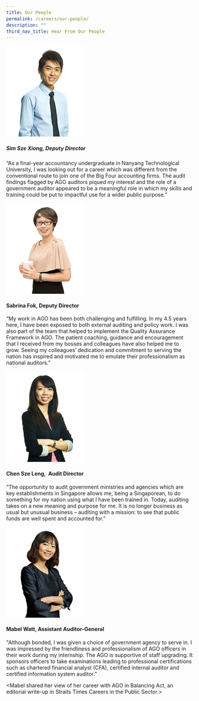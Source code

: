 ```yaml
---
title: Our People
permalink: /careers/our-people/
description: ""
third_nav_title: Hear From Our People
---
```


![](/images/Sze%20Xiong.jpg)
##### **Sim Sze Xiong, Deputy Director**
“As a final-year accountancy undergraduate in Nanyang Technological University, I was looking out for a career which was different from the conventional route to join one of the Big Four accounting firms. The audit findings flagged by AGO auditors piqued my interest and the role of a government auditor appeared to be a meaningful role in which my skills and training could be put to impactful use for a wider public purpose.”

![](/images/Sabrina.jpg)
#### Sabrina Fok, Deputy Director
“My work in AGO has been both challenging and fulfilling. In my 4.5 years here, I have been exposed to both external auditing and policy work. I was also part of the team that helped to implement the Quality Assurance Framework in AGO. The patient coaching, guidance and encouragement that I received from my bosses and colleagues have also helped me to grow. Seeing my colleagues’ dedication and commitment to serving the nation has inspired and motivated me to emulate their professionalism as national auditors.”

![](/images/Sze%20leng.jpg)
#### Chen Sze Leng,  Audit Director
“The opportunity to audit government ministries and agencies which are key establishments in Singapore allows me, being a Singaporean, to do something for my nation using what I have been trained in. Today, auditing takes on a new meaning and purpose for me. It is no longer business as usual but unusual business – auditing with a mission: to see that public funds are well spent and accounted for.” 

![](/images/Mabel.jpg)
#### Mabel Watt, Assistant Auditor-General
"Although bonded, I was given a choice of government agency to serve in. I was impressed by the friendliness and professionalism of AGO officers in their work during my internship. The AGO is supportive of staff upgrading. It sponsors officers to take examinations leading to professional certifications such as chartered financial analyst (CFA), certified internal auditor and certified information system auditor.” 

<Mabel shared her view of her career with AGO in Balancing Act, an editorial write-up in Straits Times Careers in the Public Sector.>
